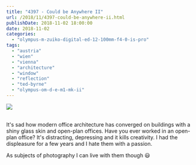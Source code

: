 ```yaml
---
title: "4397 - Could be Anywhere II"
url: /2018/11/4397-could-be-anywhere-ii.html
publishDate: 2018-11-02 18:00:00
date: 2018-11-02
categories: 
  - "olympus-m-zuiko-digital-ed-12-100mm-f4-0-is-pro"
tags: 
  - "austria"
  - "wien"
  - "vienna"
  - "architecture"
  - "window"
  - "reflection"
  - "ted-byrne"
  - "olympus-om-d-e-m1-mk-ii"
---
```

<div class="container">
<div class="center"><a target="_blank" href="https://d25zfm9zpd7gm5.cloudfront.net/1200x1200/2017/20170802_173140_lr.jpg"><img class="webfeedsFeaturedVisual" src="https://d25zfm9zpd7gm5.cloudfront.net/0600x0600/2017/20170802_173140_lr.jpg" /></a></div>
</div>
<br />

It's sad how modern office architecture has converged on buildings
with a shiny glass skin and open-plan offices. Have you ever worked
in an open-plan office? It's distracting, depressing and it kills
creativity. I had the displeasure for a few years and I hate them
with a passion.
 
As subjects of photography I can live with them though :smiley: